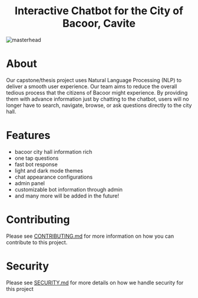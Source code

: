 <h1 align="center">Interactive Chatbot for the City of Bacoor, Cavite</h1>

![masterhead](https://github.com/user-attachments/assets/ec71a2ed-957e-4baf-a3ed-ddbea6ed0eb3)

###

# About

Our capstone/thesis project uses Natural Language Processing (NLP) to deliver a smooth user experience. Our team aims to reduce the overall tedious process that the citizens of Bacoor might experience. By providing them with advance information just by chatting to the chatbot, users will no longer have to search, navigate, browse, or ask questions directly to the city hall.

###

# Features

- bacoor city hall information rich
- one tap questions
- fast bot response
- light and dark mode themes
- chat appearance configurations
- admin panel
- customizable bot information through admin
- and many more will be added in the future!

###

# Contributing

Please see [CONTRIBUTING.md](https://github.com/moonbamijam/cob-chatbot/blob/main/docs/CONTRIBUTING.md) for more information on how you can contribute to this project.

###

# Security

Please see [SECURITY.md](https://github.com/moonbamijam/cob-chatbot/blob/main/docs/SECURITY.md) for more details on how we handle security for this project
